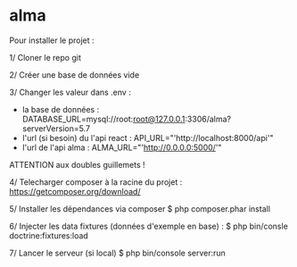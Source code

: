 # alma

Pour installer le projet : 

1/
Cloner le repo git 

2/
Créer une base de données vide

3/
Changer les valeur dans .env :
- la base de données : DATABASE_URL=mysql://root:root@127.0.0.1:3306/alma?serverVersion=5.7
- l'url (si besoin) du l'api react : API_URL="'http://localhost:8000/api'"
- l'url de l'api  alma : ALMA_URL="'http://0.0.0.0:5000/'"

ATTENTION aux doubles guillemets !


4/
Telecharger composer à la racine du projet : 
https://getcomposer.org/download/

5/
Installer les dépendances via composer
$ php composer.phar install

6/
Injecter les data fixtures (données d'exemple en base) :
$ php bin/consle doctrine:fixtures:load

7/
Lancer le serveur (si local)
$ php bin/console server:run

